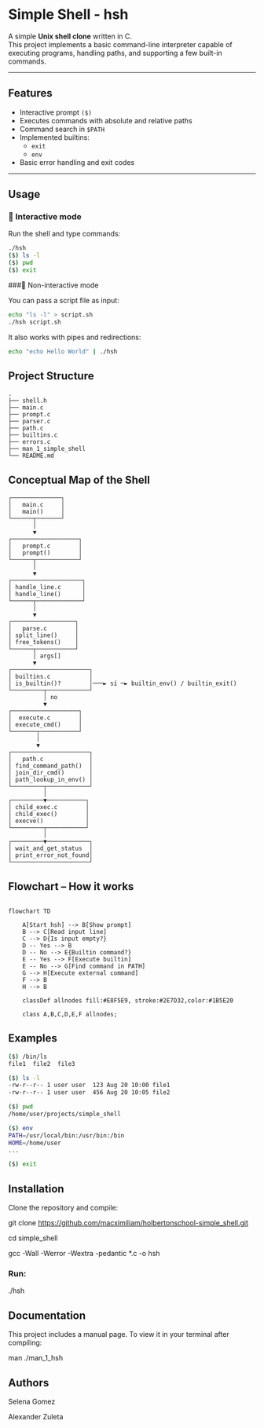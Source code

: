 # Simple Shell - hsh

A simple **Unix shell clone** written in C.  
This project implements a basic command-line interpreter capable of executing programs, handling paths, and supporting a few built-in commands.

---

## Features

- Interactive prompt `($)`  
- Executes commands with absolute and relative paths  
- Command search in `$PATH`  
- Implemented builtins:
  - `exit`
  - `env`  
- Basic error handling and exit codes  

---

## Usage

### 🔹 Interactive mode
Run the shell and type commands:

```sh
./hsh
($) ls -l
($) pwd
($) exit

```

###🔹 Non-interactive mode

You can pass a script file as input:

``` sh
echo "ls -l" > script.sh
./hsh script.sh
```

It also works with pipes and redirections:

```sh
echo "echo Hello World" | ./hsh
```

## Project Structure
```
.
├── shell.h
├── main.c
├── prompt.c
├── parser.c
├── path.c
├── builtins.c
├── errors.c
├── man_1_simple_shell
└── README.md
```

## Conceptual Map of the Shell

```
┌──────────────┐
│   main.c     │
│   main()     │
└──────┬───────┘
       │
       ▼
┌───────────────────┐
│   prompt.c        │
│   prompt()        │
└──────┬────────────┘
       │
       ▼
┌────────────────────┐
│ handle_line.c      │
│ handle_line()      │
└──────┬─────────────┘
       │
       ▼
┌──────────────────┐
│   parse.c        │
│ split_line()     │
│ free_tokens()    │
└──────┬───────────┘
       │ args[]
       ▼
┌──────────────────────┐
│ builtins.c           │
│ is_builtin()?        │───► sí ─► builtin_env() / builtin_exit()
└─────────┬────────────┘
          │ no
          ▼
┌───────────────────┐
│  execute.c        │
│ execute_cmd()     │
└───────┬───────────┘
        │
        ▼
┌──────────────────────┐
│   path.c             │
│ find_command_path()  │
│ join_dir_cmd()       │
│ path_lookup_in_env() │
└─────────┬────────────┘
          │
┌─────────▼───────────┐
│ child_exec.c        │
│ child_exec()        │
│ execve()            │
└─────────┬───────────┘
          │
┌─────────▼────────────┐
│ wait_and_get_status  │
│ print_error_not_found│
└──────────────────────┘

```
## Flowchart – How it works

```mermaid

flowchart TD

    A[Start hsh] --> B[Show prompt]
    B --> C[Read input line]
    C --> D{Is input empty?}
    D -- Yes --> B
    D -- No --> E{Builtin command?}
    E -- Yes --> F[Execute builtin]
    E -- No --> G[Find command in PATH]
    G --> H[Execute external command]
    F --> B
    H --> B

    classDef allnodes fill:#E8F5E9, stroke:#2E7D32,color:#1B5E20

    class A,B,C,D,E,F allnodes;
```

## Examples

```sh
($) /bin/ls
file1  file2  file3
```
```sh
($) ls -l
-rw-r--r-- 1 user user  123 Aug 20 10:00 file1
-rw-r--r-- 1 user user  456 Aug 20 10:05 file2
```

```sh
($) pwd
/home/user/projects/simple_shell
```
```sh
($) env
PATH=/usr/local/bin:/usr/bin:/bin
HOME=/home/user
...
```

```sh
($) exit
```

## Installation

Clone the repository and compile:

git clone https://github.com/macximiliam/holbertonschool-simple_shell.git

cd simple_shell

gcc -Wall -Werror -Wextra -pedantic *.c -o hsh


### Run:

./hsh

## Documentation

This project includes a manual page.
To view it in your terminal after compiling:

man ./man_1_hsh

## Authors

Selena Gomez

Alexander Zuleta
